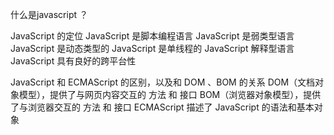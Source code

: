 什么是javascript ？

JavaScript 的定位
JavaScript 是脚本编程语言
JavaScript 是弱类型语言
JavaScript 是动态类型的
JavaScript 是单线程的
JavaScript 解释型语言
JavaScript 具有良好的跨平台性

JavaScript 和 ECMAScript 的区别，以及和 DOM 、BOM 的关系
DOM（文档对象模型），提供了与网页内容交互的 方法 和 接口
BOM（浏览器对象模型），提供了与浏览器交互的 方法 和 接口
ECMAScript 描述了 JavaScript 的语法和基本对象
